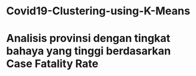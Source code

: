 # Covid19-Clustering-using-K-Means
<h1> Analisis provinsi dengan tingkat bahaya yang tinggi berdasarkan Case Fatality Rate </h1>
